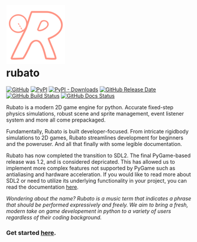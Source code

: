 # ![logo](./docs/source/_static/logo_small.png) <br> rubato

[![GitHub](https://img.shields.io/github/license/rubatopy/rubato?style=flat-square)](https://www.gnu.org/licenses/gpl-3.0.html)
[![PyPI](https://img.shields.io/pypi/v/rubato?style=flat-square)](https://pypi.org/project/rubato/)
[![PyPI - Downloads](https://img.shields.io/pypi/dm/rubato?style=flat-square)](https://pypi.org/project/rubato/)
[![GitHub Release Date](https://img.shields.io/github/release-date/rubatopy/rubato?style=flat-square)](https://github.com/rubatopy/rubato/releases)
[![GitHub Build Status](https://img.shields.io/github/workflow/status/rubatopy/rubato/Build?style=flat-square)](https://github.com/rubatopy/rubato/actions/workflows/build.yml)
[![GitHub Docs Status](https://img.shields.io/github/workflow/status/rubatopy/rubato/Docs?label=docs&style=flat-square)](https://rubatopy.github.io/)

Rubato is a modern 2D game engine for python. Accurate fixed-step physics simulations, robust scene and sprite management, event listener system and more all come prepackaged.

Fundamentally, Rubato is built developer-focused. From intricate rigidbody simulations to 2D games, Rubato streamlines development for beginners and the poweruser. And all that finally with some legible documentation.

Rubato has now completed the transition to SDL2. The final PyGame-based release was 1.2, and is considered depricated. This has allowed us to implement more complex features not supported by PyGame such as antialiasing and hardware acceleration. If you would like to read more about SDL2 or need to utilize its underlying functionality in your project, you can read the documentation [here](https://pysdl2.readthedocs.io/en/0.9.11/).

_Wondering about the name? Rubato is a music term that indicates a phrase that should be performed expressively and freely. We aim to bring a fresh, modern take on game developement in python to a variety of users regardless of their coding background._

### Get started [here](https://rubatopy.github.io/).
